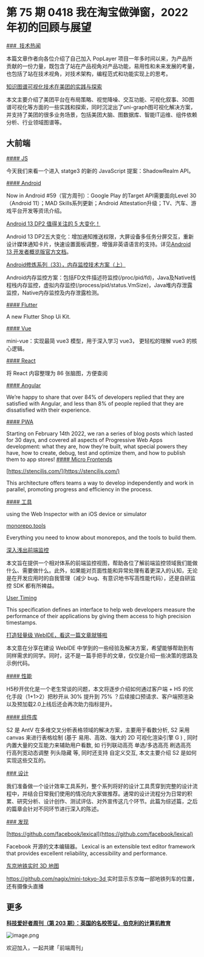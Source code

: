 # 第 75 期 0418 我在淘宝做弹窗，2022 年初的回顾与展望
[###  技术热闻](https://mp.weixin.qq.com/s/jvPSFsnqsipEoqvsBKd8qg)

本篇文章作者向各位介绍了自己加入 PopLayer 项目一年多时间以来，为产品所贡献的一份力量，既包含了站在产品视角对产品功能，易用性和未来发展的考量，也包括了站在技术视角，对技术架构，编程范式和功能实现上的思考。


[知识图谱可视化技术在美团的实践与探索](https://mp.weixin.qq.com/s/64XoQ0JIjjuaUtTaL3BzdA)

本文主要介绍了美团平台在布局策略、视觉降噪、交互功能、可视化叙事、3D图谱可视化等方面的一些实践和探索，同时沉淀出了uni-graph图可视化解决方案，并支持了美团的很多业务场景，包括美团大脑、图数据库、智能IT运维、组件依赖分析、行业领域图谱等。

## 大前端
[#### JS](https://mp.weixin.qq.com/s/wAI-L3we6uK0HvvPtOcIjg)

今天我们来看一个进入 statge3 的新的 JavaScript 提案：ShadowRealm API。

[#### Android](https://medium.com/androiddevelopers/now-in-android-59-f36300ae1e94)

Now in Android #59（官方周刊）：Google Play 的Target API需要面向Level 30（Android 11）；MAD Skills系列更新；Android Attestation升级；TV、汽车、游戏平台开发等资讯介绍。


[Android 13 DP2 值得关注的 5 大变化！](https://mp.weixin.qq.com/s/jEBtLuMLZ6UmydZTw8FcCQ)

Android 13 DP2五大变化：增加通知推送权限，大屏设备多任务分屏交互，重新设计媒体通知卡片，快速设置面板调整，增强非英语语言的支持。详见[Android 13 开发者概览版官方文档](https://developer.android.com/about/versions/13?hl=zh-cn)。


[Android修炼系列（33），内存监控技术方案（上）](https://juejin.cn/post/7080461351474167844)

Android内存监控方案：包括FD文件描述符监控(/proc/pid/fd)，Java及Native线程栈内存监控，虚拟内存监控(/process/pid/status.VmSize)，Java堆内存泄露监控，Native内存监控及内存泄露检测。

[#### Flutter](https://flutterawesome.com/marketia-a-new-flutter-shop-ui-kit/)

A new Flutter Shop Ui Kit.

[#### Vue](https://github.com/cuixiaorui/mini-vue)

mini-vue：实现最简 vue3 模型，用于深入学习 vue3， 更轻松的理解 vue3 的核心逻辑。

[#### React](https://juejin.cn/post/7085145274200358949)

将 React 内容整理为 86 张脑图，方便查阅

[#### Angular](https://blog.angular.io/developer-survey-2021-results-38e653cbb36b)

We’re happy to share that over 84% of developers replied that they are satisfied with Angular, and less than 8% of people replied that they are dissatisfied with their experience. 

[#### PWA](https://blogs.windows.com/msedgedev/2022/04/14/30-days-of-pwa-fall-in-love-with-progressive-web-apps/)

Starting on February 14th 2022, we ran a series of blog posts which lasted for 30 days, and covered all aspects of Progressive Web Apps development: what they are, how they’re built, what special powers they have, how to create, debug, test and optimize them, and how to publish them to app stores! [
](https://blogs.windows.com/msedgedev/2022/04/14/30-days-of-pwa-fall-in-love-with-progressive-web-apps/)
[#### Micro Frontends](https://ionicframework.com/blog/optimizing-micro-frontends-with-stencil/)


[https://stenciljs.com/](https://stenciljs.com/)

This architecture offers teams a way to develop independently and work in parallel, promoting progress and efficiency in the process.

[#### 工具](https://bendodson.com/weblog/2022/04/13/web-inspector-on-ios-devices-simulators)

using the Web Inspector with an iOS device or simulator


[monorepo.tools](https://monorepo.tools/)

Everything you need to know about monorepos, and the tools to build them.


[深入浅出前端监控](https://mp.weixin.qq.com/s/9L3ck2DGbSapWatte5i9Mw)

本文旨在提供一个相对体系的前端监控视图，帮助各位了解前端监控领域我们能做什么、需要做什么。此外，如果能对页面性能和异常处理有着更深入的认知，无论是在开发应用时的自我管理（减少 bug、有意识地书写高性能代码），还是自研监控 SDK 都有所裨益。


[User Timing](https://www.w3.org/TR/user-timing/)

This specification defines an interface to help web developers measure the performance of their applications by giving them access to high precision timestamps.


[打造轻量级 WebIDE，看这一篇文章就够啦](https://mp.weixin.qq.com/s/75RPsB6jjOLm-c8TSt_m-Q)

本文意在分享在建设 WebIDE 中学到的一些经验及解决方案，希望能够帮助到有同样需求的同学。同时，这不是一篇手把手的文章，仅仅是介绍一些决策的思路及示例代码。

[#### 性能](https://mp.weixin.qq.com/s/23ZFPK4CaCkinwpZ3SG9Rw)

 H5秒开优化是一个老生常谈的问题，本文将逐步介绍如何通过客户端 + H5 的优化手段（1+1>2）把秒开从 30% 提升到 75% ？后续接口预请求、客户端预渲染以及预加载2.0上线后还会再次助力指标提升。

[#### 组件库](https://mp.weixin.qq.com/s/N5e0yJIaWETjzE1yoqNlyg)

S2 是 AntV 在多维交叉分析表格领域的解决方案，主要用于看数分析, S2 采用 canvas 来进行表格绘制 (基于 易用、高效、强大的 2D 可视化渲染引擎 G ) , 同时内置大量的交互能力来辅助用户看数, 如 行列联动高亮 单选/多选高亮 刷选高亮 行高列宽动态调整 列头隐藏 等, 同时还支持 自定义交互, 本文主要介绍 S2 是如何实现这些交互的。

[### 设计](https://mp.weixin.qq.com/s/80D5f0bdcEMcxM9zUms60g)

我们准备做一个设计效率工具系列，整个系列将好的设计工具贯穿到完整的设计流程中，并结合日常我们使用的情况向大家做推荐。通常的设计流程分为日常的积累、研究分析、设计创作、测试评估、对外宣传这几个环节。此篇为综述篇，之后的篇章会针对不同环节进行深入的陈述。

[### 发现](https://lexical.dev/)


[https://github.com/facebook/lexical](https://github.com/facebook/lexical)

Facebook 开源的文本编辑器。
Lexical is an extensible text editor framework that provides excellent reliability, accessibility and performance.


[东京地铁实时 3D 地图](https://minitokyo3d.com/)

[https://github.com/nagix/mini-tokyo-3d
](https://github.com/nagix/mini-tokyo-3d)实时显示东京每一部地铁列车的位置，还有摄像头直播

## 更多
[**科技爱好者周刊（第 203 期）：英国的名校签证，伯克利的计算机教育**](http://www.ruanyifeng.com/blog/2022/04/weekly-issue-203.html)

![image.png](https://cdn.nlark.com/yuque/0/2020/png/85771/1605930034828-7fc81343-651f-4a15-8465-eebe5a23cf61.png#crop=0&crop=0&crop=1&crop=1&height=31&id=UcFmc&margin=%5Bobject%20Object%5D&name=image.png&originHeight=90&originWidth=2186&originalType=binary&ratio=1&rotation=0&showTitle=false&size=14325&status=done&style=none&title=&width=746)


欢迎加入，一起共建「前端周刊」

